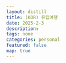 ```yaml
---
layout: distill
title: (KOR) 유럽여행
date: 2025-2-3
description: 
tags: none
categories: personal
featured: false
map: true
---
```



